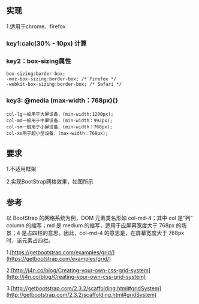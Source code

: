## 实现

1.适用于chrome、firefox

### key1:calc(30% - 10px) 计算

### key2：box-sizing属性

	box-sizing:border-box;
	-moz-box-sizing:border-box; /* Firefox */
	-webkit-box-sizing:border-box; /* Safari */

### key3: @media (max-width：768px){}

	col-lg一般用于大屏设备，(min-width:1200px);
	col-md一般用于中屏设备，(min-width：992px);
	col-sm一般用于小屏设备，(min-width：768px);
	col-xs用于超小型设备，(max-width：768px);

## 要求

1.不适用框架

2.实现BootStrap网格效果，如图所示

## 参考

以 BootStrap 的网格系统为例，DOM 元素类名形如 col-md-4；其中 col 是“列” column 的缩写；md 是 medium 的缩写，适用于应屏幕宽度大于 768px 的场景；4 是占四栏的意思。因此，col-md-4 的意思是，在屏幕宽度大于 768px 时，该元素占四栏。

1.[https://getbootstrap.com/examples/grid/](https://getbootstrap.com/examples/grid/)

2.[http://j4n.co/blog/Creating-your-own-css-grid-system](http://j4n.co/blog/Creating-your-own-css-grid-system)

3.[http://getbootstrap.com/2.3.2/scaffolding.html#gridSystem](http://getbootstrap.com/2.3.2/scaffolding.html#gridSystem)


